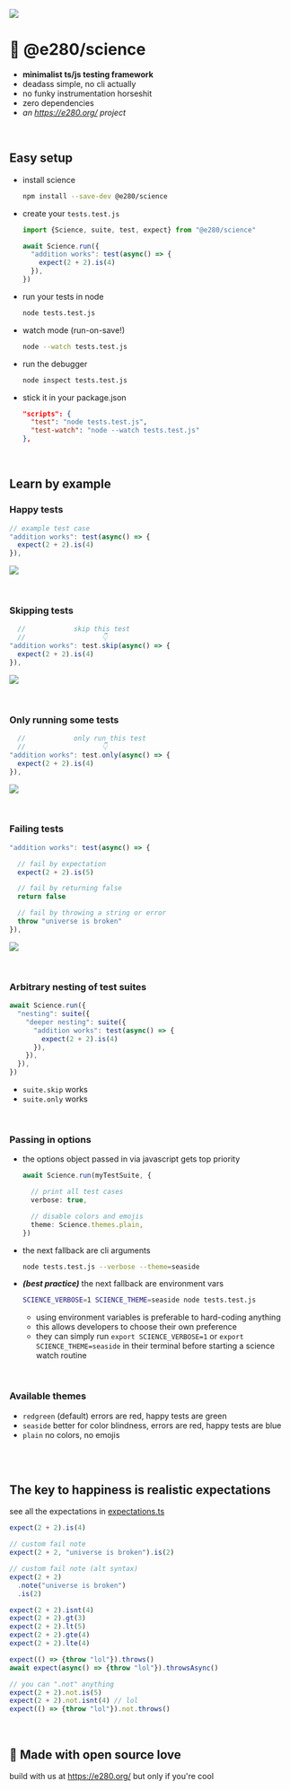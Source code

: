 
![](https://i.imgur.com/T8obUfO.png)

# 🧪 @e280/science

- **minimalist ts/js testing framework**
- deadass simple, no cli actually
- no funky instrumentation horseshit
- zero dependencies
- *an https://e280.org/ project*

<br/>

## Easy setup
- install science
  ```sh
  npm install --save-dev @e280/science
  ```
- create your `tests.test.js`
  ```ts
  import {Science, suite, test, expect} from "@e280/science"

  await Science.run({
    "addition works": test(async() => {
      expect(2 + 2).is(4)
    }),
  })
  ```
- run your tests in node
  ```sh
  node tests.test.js
  ```
- watch mode (run-on-save!)
  ```sh
  node --watch tests.test.js
  ```
- run the debugger
  ```sh
  node inspect tests.test.js
  ```
- stick it in your package.json
  ```json
  "scripts": {
    "test": "node tests.test.js",
    "test-watch": "node --watch tests.test.js"
  },
  ```

<br/>

## Learn by example

### Happy tests
```ts
// example test case
"addition works": test(async() => {
  expect(2 + 2).is(4)
}),
```
![](https://i.imgur.com/sv056Zz.png)

<br/>

### Skipping tests
```ts
  //            skip this test
  //                   👇
"addition works": test.skip(async() => {
  expect(2 + 2).is(4)
}),
```
![](https://i.imgur.com/NwEZPMt.png)

<br/>

### Only running some tests
```ts
  //            only run this test
  //                   👇
"addition works": test.only(async() => {
  expect(2 + 2).is(4)
}),
```
![](https://i.imgur.com/z7g2j8Z.png)

<br/>

### Failing tests
```ts
"addition works": test(async() => {

  // fail by expectation
  expect(2 + 2).is(5)

  // fail by returning false
  return false

  // fail by throwing a string or error
  throw "universe is broken"
}),
```
![](https://i.imgur.com/WRLXiSW.png)

<br/>

### Arbitrary nesting of test suites
```ts
await Science.run({
  "nesting": suite({
    "deeper nesting": suite({
      "addition works": test(async() => {
        expect(2 + 2).is(4)
      }),
    }),
  }),
})
```
- `suite.skip` works
- `suite.only` works

<br/>

### Passing in options
- the options object passed in via javascript gets top priority
  ```ts
  await Science.run(myTestSuite, {

    // print all test cases
    verbose: true,

    // disable colors and emojis
    theme: Science.themes.plain,
  })
  ```
- the next fallback are cli arguments
  ```sh
  node tests.test.js --verbose --theme=seaside
  ```
- ***(best practice)*** the next fallback are environment vars
  ```sh
  SCIENCE_VERBOSE=1 SCIENCE_THEME=seaside node tests.test.js
  ```
  - using environment variables is preferable to hard-coding anything
  - this allows developers to choose their own preference
  - they can simply run `export SCIENCE_VERBOSE=1` or `export SCIENCE_THEME=seaside` in their terminal before starting a science watch routine

<br/>

### Available themes
- `redgreen` (default) errors are red, happy tests are green
- `seaside` better for color blindness, errors are red, happy tests are blue
- `plain` no colors, no emojis

<br/>
<br/>

## The key to happiness is realistic expectations

see all the expectations in [expectations.ts](./s/parts/expectation/expectations.ts)

```ts
expect(2 + 2).is(4)

// custom fail note
expect(2 + 2, "universe is broken").is(2)

// custom fail note (alt syntax)
expect(2 + 2)
  .note("universe is broken")
  .is(2)

expect(2 + 2).isnt(4)
expect(2 + 2).gt(3)
expect(2 + 2).lt(5)
expect(2 + 2).gte(4)
expect(2 + 2).lte(4)

expect(() => {throw "lol"}).throws()
await expect(async() => {throw "lol"}).throwsAsync()

// you can ".not" anything
expect(2 + 2).not.is(5)
expect(2 + 2).not.isnt(4) // lol
expect(() => {throw "lol"}).not.throws()
```

<br/>

## 💖 Made with open source love
build with us at https://e280.org/ but only if you're cool

